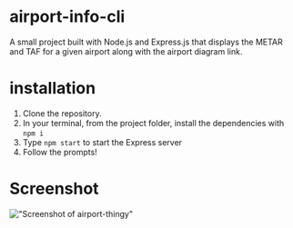 # airport-info-cli
A small project built with Node.js and Express.js that displays the METAR and TAF for a given airport along with the airport diagram link.

# installation
1. Clone the repository.
2. In your terminal, from the project folder, install the dependencies with `npm i`
3. Type `npm start` to start the Express server
4. Follow the prompts!

# Screenshot
!["Screenshot of airport-thingy"](https://github.com/1andee/airport-thingy/blob/master/docs/screenshot.png)
